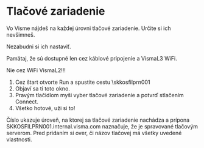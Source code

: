 # Tlačové zariadenie
Vo Visme nájdeš na každej úrovni tlačové zariadenie. Určite si ich nevšimneš.

Nezabudni si ich nastaviť.

Pamätaj, že sú dostupné len cez káblové pripojenie a VismaL3 WiFi.

Nie cez WiFi VismaL2!!!

1. Cez štart otvorte Run a spustite cestu \\skkosfilprn001
2. Objaví sa ti toto okno.
3. Pravým tlačidlom myši vyber tlačové zariadenie a potvrď stlačením Connect.
4. Všetko hotové, uži si to!  

Číslo ukazuje úroveň, na ktorej sa tlačové zariadenie nachádza a prípona SKKOSFILPRN001.internal.visma.com naznačuje, že je spravované tlačovým serverom.
Pred pridaním si over, či názov tlačovej má všetky uvedené vlastnosti.